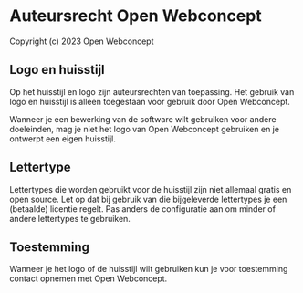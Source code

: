 # Auteursrecht Open Webconcept

Copyright (c) 2023 Open Webconcept

## Logo en huisstijl

Op het huisstijl en logo zijn auteursrechten van toepassing. Het gebruik van logo en huisstijl is alleen toegestaan voor gebruik door Open Webconcept.

Wanneer je een bewerking van de software wilt gebruiken voor andere doeleinden, mag je niet het logo van Open Webconcept gebruiken en je ontwerpt een eigen huisstijl.

## Lettertype

Lettertypes die worden gebruikt voor de huisstijl zijn niet allemaal gratis en open source. Let op dat bij gebruik van die bijgeleverde lettertypes je een (betaalde) licentie regelt. Pas anders de configuratie aan om minder of andere lettertypes te gebruiken.

## Toestemming

Wanneer je het logo of de huisstijl wilt gebruiken kun je voor toestemming contact opnemen met Open Webconcept.
